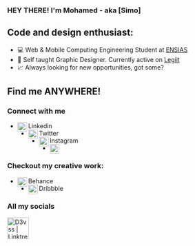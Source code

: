 ### HEY THERE! I'm Mohamed - aka [Simo]

## Code and design enthusiast:
- 💻 Web & Mobile Computing Engineering Student at [ENSIAS](http://ensias.um5.ac.ma/)
- 🎨 Self taught Graphic Designer. Currently active on [Legiit](https://legiit.com/Designit)
- 📈 Always looking for new opportunities, got some? 

## Find me ANYWHERE!

### Connect with me
- [<img align="left" alt="D3vss | LinkedIn" width="22px" src="https://img.icons8.com/fluency/50/000000/linkedin.png" />][linkedin] Linkedin
- [<img align="left" alt="D3vss | Twitter" width="22px" src="https://img.icons8.com/color/48/000000/twitter-squared.png"/>][twitter] Twitter
- [<img align="left" alt="D3vss | Instagram" width="22px" src="https://img.icons8.com/fluency/48/000000/instagram-new.png"/> ][instagram] Instagram
- [<img align="left" alt="D3vss | Dribbble" width="22px" src="https://img.icons8.com/color/48/000000/new-post.png"/>][email]

### Checkout my creative work:

- [<img align="left" alt="D3vss | Behance" width="22px" src="https://img.icons8.com/color/48/000000/behance.png"/>][behance] Behance
- [<img align="left" alt="D3vss | Dribbble" width="22px" src="https://img.icons8.com/color/48/000000/dribbble.png"/>][dribbble] Dribbble


### All my socials
[<img aligh="left" alt="D3vss | Linktree" width="50px" src="https://img.icons8.com/color/48/000000/linktree.png"/> ][linktree]







[linktree]: https://linktr.ee/oudounmohamed
[linkedin]: https://www.linkedin.com/in/oudoun-mohamed/
[github]: https://github.com/D3vss
[twitter]: https://twitter.com/mohamedoudoun
[instagram]: https://www.instagram.com/_designit12_/
[behance]: https://www.behance.net/designit_
[dribbble]:https://dribbble.com/_designit
[email]: mohamed_oudoun@um5.ac.ma

